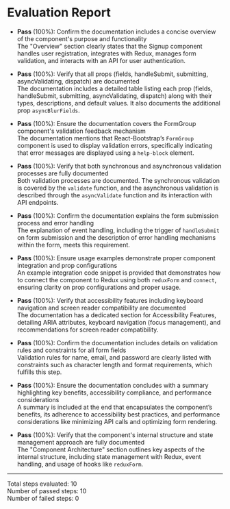 # Evaluation Report

- **Pass** (100%): Confirm the documentation includes a concise overview of the component's purpose and functionality  
  The "Overview" section clearly states that the Signup component handles user registration, integrates with Redux, manages form validation, and interacts with an API for user authentication.

- **Pass** (100%): Verify that all props (fields, handleSubmit, submitting, asyncValidating, dispatch) are documented  
  The documentation includes a detailed table listing each prop (fields, handleSubmit, submitting, asyncValidating, dispatch) along with their types, descriptions, and default values. It also documents the additional prop `asyncBlurFields`.

- **Pass** (100%): Ensure the documentation covers the FormGroup component's validation feedback mechanism  
  The documentation mentions that React-Bootstrap’s `FormGroup` component is used to display validation errors, specifically indicating that error messages are displayed using a `help-block` element.

- **Pass** (100%): Verify that both synchronous and asynchronous validation processes are fully documented  
  Both validation processes are documented. The synchronous validation is covered by the `validate` function, and the asynchronous validation is described through the `asyncValidate` function and its interaction with API endpoints.

- **Pass** (100%): Confirm the documentation explains the form submission process and error handling  
  The explanation of event handling, including the trigger of `handleSubmit` on form submission and the description of error handling mechanisms within the form, meets this requirement.

- **Pass** (100%): Ensure usage examples demonstrate proper component integration and prop configurations  
  An example integration code snippet is provided that demonstrates how to connect the component to Redux using both `reduxForm` and `connect`, ensuring clarity on prop configurations and proper usage.

- **Pass** (100%): Verify that accessibility features including keyboard navigation and screen reader compatibility are documented  
  The documentation has a dedicated section for Accessibility Features, detailing ARIA attributes, keyboard navigation (focus management), and recommendations for screen reader compatibility.

- **Pass** (100%): Confirm the documentation includes details on validation rules and constraints for all form fields  
  Validation rules for name, email, and password are clearly listed with constraints such as character length and format requirements, which fulfills this step.

- **Pass** (100%): Ensure the documentation concludes with a summary highlighting key benefits, accessibility compliance, and performance considerations  
  A summary is included at the end that encapsulates the component’s benefits, its adherence to accessibility best practices, and performance considerations like minimizing API calls and optimizing form rendering.

- **Pass** (100%): Verify that the component's internal structure and state management approach are fully documented  
  The "Component Architecture" section outlines key aspects of the internal structure, including state management with Redux, event handling, and usage of hooks like `reduxForm`.

---

Total steps evaluated: 10  
Number of passed steps: 10  
Number of failed steps: 0